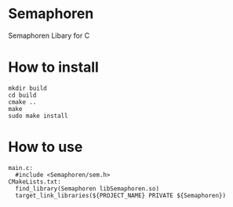 # Semaphoren
Semaphoren Libary for C

# How to install
    mkdir build
    cd build
    cmake ..
    make
    sudo make install

# How to use
    main.c:
      #include <Semaphoren/sem.h>
    CMakeLists.txt:
      find_library(Semaphoren libSemaphoren.so)
      target_link_libraries(${PROJECT_NAME} PRIVATE ${Semaphoren})
